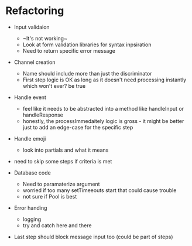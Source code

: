 # Refactoring
- Input validaion
  - ~It's not working~
  - Look at form validation libraries for syntax inpsiration
  - Need to return specific error message
- Channel creation
  - Name should include more than just the discriminator
  - First step logic is OK as long as it doesn't need
    processing instantly which won't ever? be true
- Handle event
  - feel like it needs to be abstracted into a method like
    handleInput or handleResponse
  - honestly, the processImmedaitely logic is gross - it might
    be better just to add an edge-case for the specific step
- Handle emoji
  - look into partials and what it means
- need to skip some steps if criteria is met

- Database code
  - Need to paramaterize argument
  - worried if too many setTimeeouts start that could cause
    trouble
  - not sure if Pool is best
  
- Error handing
  - logging
  - try and catch here and there


- Last step should block message input too (could be part of
  steps)
